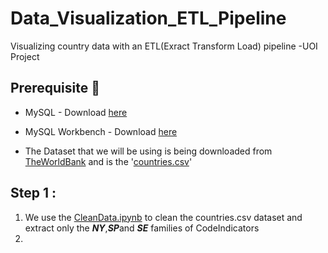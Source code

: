 # Data_Visualization_ETL_Pipeline
Visualizing country data with an ETL(Exract Transform Load) pipeline -UOI Project

## Prerequisite :wave:

- MySQL - Download [here](https://www.mysql.com)

- MySQL Workbench - Download [here](https://dev.mysql.com/downloads/file/?id=509428) 

- The Dataset that we will be using is being downloaded from [TheWorldBank](https://data.worldbank.org/) and is the '[countries.csv](https://github.com/Georgemouts/Data_Visualization_ETL_Pipeline/blob/main/countries_data.csv)'

## Step 1 :
1. We use the [CleanData.ipynb](https://github.com/Georgemouts/Data_Visualization_ETL_Pipeline/blob/main/CleanData.ipynb) to clean the countries.csv dataset and extract only the ***NY***,***SP***and ***SE***  families of CodeIndicators
2. 
